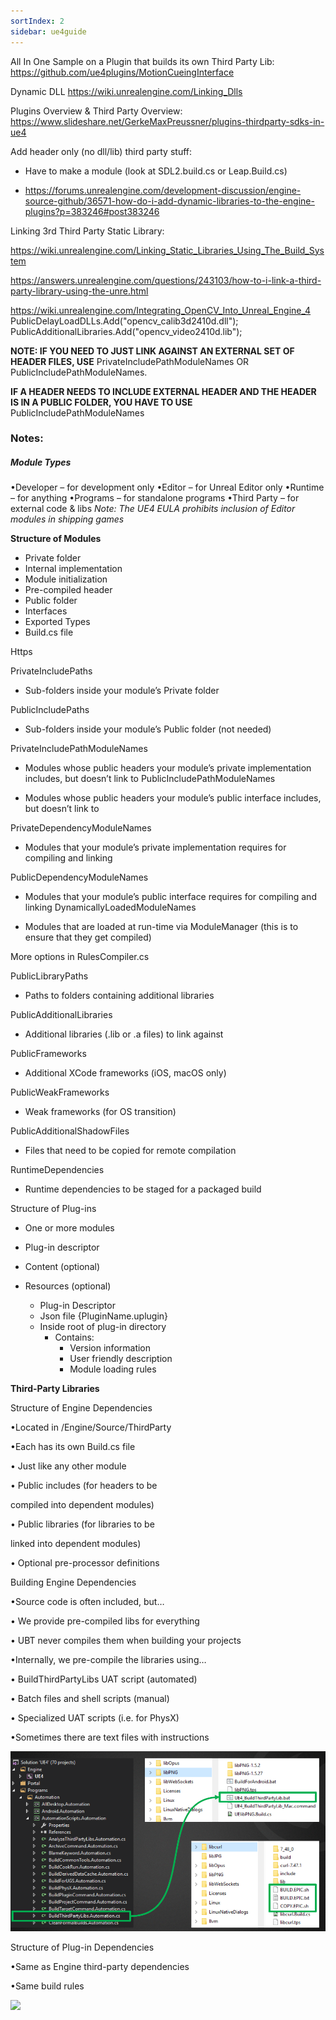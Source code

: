 ```yaml
---
sortIndex: 2
sidebar: ue4guide
---
```


All In One Sample on a Plugin that builds its own Third Party Lib:
<https://github.com/ue4plugins/MotionCueingInterface>

Dynamic DLL
<https://wiki.unrealengine.com/Linking_Dlls>

Plugins Overview & Third Party Overview:
<https://www.slideshare.net/GerkeMaxPreussner/plugins-thirdparty-sdks-in-ue4>

Add header only (no dll/lib) third party stuff:

- Have to make a module (look at SDL2.build.cs or Leap.Build.cs)

- <https://forums.unrealengine.com/development-discussion/engine-source-github/36571-how-do-i-add-dynamic-libraries-to-the-engine-plugins?p=383246#post383246>

Linking 3rd Third Party Static Library:

<https://wiki.unrealengine.com/Linking_Static_Libraries_Using_The_Build_System>

<https://answers.unrealengine.com/questions/243103/how-to-i-link-a-third-party-library-using-the-unre.html>

<https://wiki.unrealengine.com/Integrating_OpenCV_Into_Unreal_Engine_4>
PublicDelayLoadDLLs.Add("opencv_calib3d2410d.dll");
PublicAdditionalLibraries.Add("opencv_video2410d.lib");

**NOTE: IF YOU NEED TO JUST LINK AGAINST AN EXTERNAL SET OF HEADER FILES, USE** PrivateIncludePathModuleNames OR PublicIncludePathModuleNames.

**IF A HEADER NEEDS TO INCLUDE EXTERNAL HEADER AND THE HEADER IS IN A PUBLIC FOLDER, YOU HAVE TO USE** PublicIncludePathModuleNames

### Notes:

##### Module Types

•Developer – for development only
•Editor – for Unreal Editor only
•Runtime – for anything
•Programs – for standalone programs
•Third Party – for external code & libs
*Note: The UE4 EULA prohibits inclusion of Editor modules in shipping games*

**Structure of Modules**

- Private folder
- Internal implementation
- Module initialization
- Pre-compiled header
- Public folder
- Interfaces
- Exported Types
- Build.cs file

Https

PrivateIncludePaths

- Sub-folders inside your module’s Private folder

PublicIncludePaths

- Sub-folders inside your module’s Public folder (not needed)

PrivateIncludePathModuleNames

- Modules whose public headers your module’s private implementation includes, but doesn’t link to PublicIncludePathModuleNames

- Modules whose public headers your module’s public interface includes, but doesn’t link to

PrivateDependencyModuleNames

- Modules that your module’s private implementation requires for compiling and linking

PublicDependencyModuleNames

- Modules that your module’s public interface requires for compiling and linking DynamicallyLoadedModuleNames


- Modules that are loaded at run-time via ModuleManager (this is to ensure that they get compiled)

More options in RulesCompiler.cs

PublicLibraryPaths

- Paths to folders containing additional libraries

PublicAdditionalLibraries

- Additional libraries (.lib or .a files) to link against

PublicFrameworks

- Additional XCode frameworks (iOS, macOS only)

PublicWeakFrameworks

- Weak frameworks (for OS transition)

PublicAdditionalShadowFiles

- Files that need to be copied for remote compilation

RuntimeDependencies

- Runtime dependencies to be staged for a packaged build

Structure of Plug-ins

- One or more modules


- Plug-in descriptor


- Content (optional)


- Resources (optional)
  - Plug-in Descriptor
  - Json file {PluginName.uplugin}
  - Inside root of plug-in directory
    - Contains:
      - Version information
      - User friendly description
      - Module loading rules

**Third-Party Libraries**

Structure of Engine Dependencies

•Located in /Engine/Source/ThirdParty

•Each has its own Build.cs file

 • Just like any other module

 • Public includes (for headers to be

 compiled into dependent modules)

 • Public libraries (for libraries to be

 linked into dependent modules)

 • Optional pre-processor definitions

Building Engine Dependencies

•Source code is often included, but…

• We provide pre-compiled libs for everything

• UBT never compiles them when building your projects

•Internally, we pre-compile the libraries using…

 • BuildThirdPartyLibs UAT script (automated)

 • Batch files and shell scripts (manual)

 • Specialized UAT scripts (i.e. for PhysX)

•Sometimes there are text files with instructions

![](../../assets/PluginsModules-Linking.png)

Structure of Plug-in Dependencies

 •Same as Engine third-party dependencies

 •Same build rules

![](../assets/PluginsModules-plugindepend.png)
